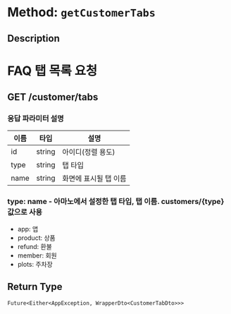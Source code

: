 # Method: `getCustomerTabs`

## Description

# FAQ 탭 목록 요청

 ## GET /customer/tabs

 ### 응답 파라미터 설명

  |이름|타입|설명|
  |-|-|-|
  |id|string|아이디(정렬 용도)|
  |type|string|탭 타입|
  |name|string|화면에 표시될 탭 이름|

 ### type: name - 아마노에서 설정한 탭 타입, 탭 이름. customers/{type} 값으로 사용
 - app: 앱
 - product: 상품
 - refund: 환불
 - member: 회원
 - plots: 주차장

## Return Type
`Future<Either<AppException, WrapperDto<CustomerTabDto>>>`

